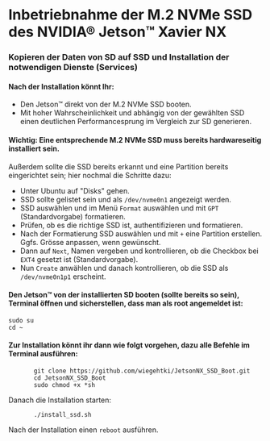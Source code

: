 # Inbetriebnahme der M.2 NVMe SSD des NVIDIA® Jetson™ Xavier NX

### Kopieren der Daten von SD auf SSD und Installation der notwendigen Dienste (Services)

#### Nach der Installation könnt Ihr: 
* Den Jetson™ direkt von der M.2 NVMe SSD booten.
* Mit hoher Wahrscheinlichkeit und abhängig von der gewählten SSD einen deutlichen Performancesprung im Vergleich zur SD generieren.

#### Wichtig: Eine entsprechende M.2 NVMe SSD muss bereits hardwareseitig installiert sein.
Außerdem sollte die SSD bereits erkannt und eine Partition bereits eingerichtet sein; hier nochmal die Schritte dazu: 
* Unter Ubuntu auf "Disks" gehen.
* SSD sollte gelistet sein und als `/dev/nvme0n1` angezeigt werden.
* SSD auswählen und im Menü `Format` auswählen und mit `GPT` (Standardvorgabe) formatieren.
* Prüfen, ob es die richtige SSD ist, authentifizieren und formatieren.
* Nach der Formatierung SSD auswählen und mit `+` eine Partition erstellen. Ggfs. Grösse anpassen, wenn gewünscht.
* Dann auf `Next`, Namen vergeben und kontrollieren, ob die Checkbox bei `EXT4` gesetzt ist (Standardvorgabe).
* Nun `Create` anwählen und danach kontrollieren, ob die SSD als `/dev/nvme0n1p1` erscheint.

#### Den Jetson™ von der installierten SD booten (sollte bereits so sein), Terminal öffnen und sicherstellen, dass man als root angemeldet ist:
```
sudo su
cd ~
```

#### Zur Installation könnt ihr dann wie folgt vorgehen, dazu alle Befehle im Terminal ausführen:
```
       git clone https://github.com/wiegehtki/JetsonNX_SSD_Boot.git
       cd JetsonNX_SSD_Boot
       sudo chmod +x *sh
```

Danach die Installation starten:

```
       ./install_ssd.sh      
```

Nach der Installation einen `reboot` ausführen.
  

